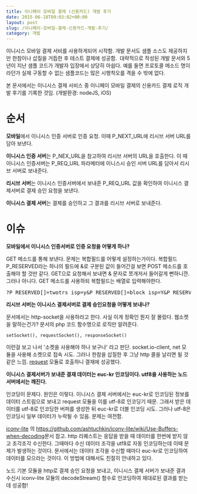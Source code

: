 ```yaml
---
title: 이니페이 모바일 결제 (신용카드) 개발 후기
date: 2015-06-18T09:03:02+00:00
layout: post
slug: /이니페이-모바일-결제-신용카드-개발-후기/
category: 개발
---
```


이니시스 모바일 결제 서비를 사용하게되어 시작함. 개발 문서도 샘플 소스도 제공하지만 한참이나 삽질을 거듭한 후 테스트 결제에 성공함.  대략적으로 작성된 개발 문서와 5년이 지난 샘플 코드가 개발자 입장에서 상당히 아쉽다. 예를 들면 프로토콜 메소드 명이라던가 실제 구동할 수 없는 샘플코드는 많은 시행착오를 격을 수 밖에 없다.

본 문서에서는 이니시스 결제 서비스 중 이니페이 모바일 결제의 신용카드 결제 로직 개발 후기를 기록한 것임. (개발환경: nodeJS, iOS)

<h1>순서</h1>
<strong>모바일</strong>에서 이니시스 인증 서버로 인증 요청. 이때 P_NEXT_URL에 리시브 서버 URL를 담아 보낸다.

<strong>이니시스 인증 서버</strong>는 P_NEX_URL을 참고하여 리시브 서버의 URL을 호출한다. 이 때 이니시스 인증서버는 P_REQ_URL 파라메터에 이니스시 승인 서버 URL를 담아서 리시브 서버로 보내준다.

<strong>리시브 서버</strong>는 이니시스 인증서버에서 보내준 P_REQ_URL 값을 확인하여 이니시스 결제서버로 결제 승인 요청을 보낸다.

<strong>이니시스 결제 서버</strong>는 결제를 승인하고 그 결과를 리시브 서버로 보내준다.

<h1>이슈</h1>
<strong>모바일에서 이니시스 인증서버로 인증 요청을 어떻게 하나?</strong>

GET 메소드를 통해 보낸다. 문제는 복합필드를 어떻게 설정하는가이다. 복합필드 P_RESERVED라는 하나의 필드에 &amp;로 구분된 값이 들어간걸 보면 POST 메소드를 호출해야 할 것만 같다. GET으로 요청해서 보내면 &amp; 문자로 쪼개저서 들어갈게 뻔하니깐. 그러나 아니다. GET 메소드를 사용하되 복합필드는 배열로 입력해야한다.

<pre class="lang:xhtml decode:true crayon-selected">?P_RESERVED[]=twotrs_isp=y&amp;P_RESERVED[]=block_isp=Y&amp;P_RESERVED[]=twotrs_isp_noti=N</pre>

<strong>리시브 서버는 이니시스 결제서버로 결제 승인요청을 어떻게 보내나?</strong>

문서에서는 http-socket을 사용하라고 한다. 사실 이게 정확인 뭔지 잘 몰랐다. 웹소켓을 말하는건가? 문서의 php 코드 함수명으로 로직만 알려준다.

`setSocket(), requestSocket(), responseSocket()`

이런걸 보고 나서 '소켓을 사용해야 하나 보구나' 라고 판단. socket.io-client, net 모듈을 사용해 소켓으로 접속 시도. 그러나 한참을 삽질한 후 그냥 http 콜을 날리면 될 것 같은 느낌. <a href="https://github.com/request/request">request</a> 모듈로 호출하니 결재에 성공했다.

<strong>이니시스 결제서버가 보내준 결재 데이터는 euc-kr 인코딩이다. utf8을 사용하는 노드 서버에서는 깨진다.</strong>

인코딩이 문제다. 원인은 이렇다. 이니시스 결제 서버에서는 euc-kr로 인코딩된 정보를 데이터 스트림으로 보내고 request 모듈을 이를 utf-8로 인코딩기 때문. 그래서 받은 데이터를 utf-8로 인코딩한 버퍼를 생성한 뒤 euc-kr로 더블 인코딩 시도. 그러나 utf-8은 인코딩시 일부 데이터가 누락될 수 있음. 문제는 여전함.

<a href="https://github.com/ashtuchkin/iconv-lite">iconv-lite</a> 의 <a href="https://github.com/ashtuchkin/iconv-lite/wiki/Use-Buffers-when-decoding">https://github.com/ashtuchkin/iconv-lite/wiki/Use-Buffers-when-decoding</a>문서 참고. http 리퀘스트는 응답을 받을 때 데이터를 한번에 받지 않고 조각조각 수신한다. 그때마다 수신 데이터 조각을 utf8로 자동 인코딩하는데 이때 문제가 발생하는 것이다. 문서에서는 데이터 조각을 수신할 때마다 euc-kr로 인코딩하여 데이터를 모으라는 것이다. 이 방법에 대해서도 친절히 안내하고 있다.

노드 기본 모듈을 http로 결제 승인 요청을 보내고, 이니시스 결제 서버가 보내준 결과 수신시 iconv-lite 모듈의 decodeStream() 함수로 인코딩하여 재대로된 결과를 받는데 성공함!

&nbsp;
